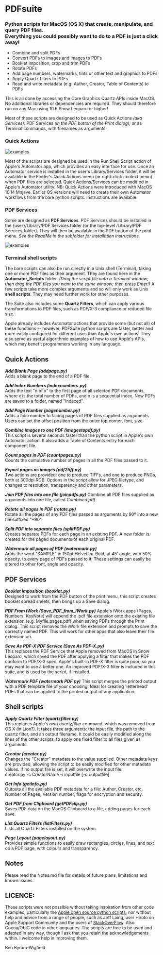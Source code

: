 # PDFsuite
### Python scripts for MacOS (OS X) that create, manipulate, and query PDF files.<br/> Everything you could possibly want to do to a PDF is just a click away!

* Combine and split PDFs
* Convert PDFs to images and images to PDFs
* Booklet imposition, crop and trim PDFs
* Rotate PDFs
* Add page numbers, watermarks, tints or other text and graphics to PDFs
* Apply Quartz filters to PDFs
* Read and write metadata (e.g. Author, Creator, Table of Contents) to PDFs

This is all done by accessing the Core Graphics Quartz APIs inside MacOS. No additional libraries or dependencies are required. They should therefore run on any Mac using 10.6 Snow Leopard or higher!

Most of these scripts are designed to be used as Quick Actions _(aka Services);_ PDF Services _(in the PDF button of the Print dialog);_ or as Terminal commands, with filenames as arguments.

### Quick Actions

<!-- ![sample](docs/example.svg) -->
![examples](doc/quickactionmenu.png)
<!-- <img src="doc/quickactionmenu.png" alt="layers"> -->
Most of the scripts are designed  be used in the Run Shell Script action of Apple's Automator app, which provides an easy interface for use. Once an Automator service is installed in the user's Library/Services folder, it will be available in the Finder's Quick Actions menu (or right-click context menu) when PDF files are selected. Quick Actions/Services can be modified in Apple's Automator utility. 
NB: Quick Actions were introduced with MacOS 10.14 Mojave. Earlier OS versions will need to create their own Automator workflows from the bare python scripts. Instructions are available.

### PDF Services
Some are designed as **PDF Services**. PDF Services should be installed in the {user}/Library/PDF Services folder (or the top-level /Library/PDF Services folder). They will then be available in the PDF button of the print menu. _See the ReadMe in the subfolder for installation instructions._
<!-- ![sample](docs/example.svg) -->
![examples](doc/PDFbutton.png)
<!-- <img src="doc/PDFbutton.png" alt="layers"> -->

### Terminal shell scripts
The bare scripts can also be run directly in a Unix shell (Terminal), taking one or more PDF files as their argument. They are found here in the **Automator_Scripts** folder. _(Drag the script file onto a Terminal window; then drag the PDF files you want to the same window; then press Enter!)_ 
A few scripts take more complex arguments and so will only work as Unix **shell scripts**. They may need further work for other purposes.

The Suite also includes some **Quartz Filters**, which can apply various transformations to PDF files, such as PDF/X-3 compliance or reduced file size.

Apple already includes Automator actions that provide some (but not all) of these functions -- however, PDFSuite python scripts are faster, better and more easily configured for different uses than Apple's own actions! They also serve as useful algorithmic examples of how to use Apple's APIs, which may benefit programmers working in any language.

## Quick Actions
***Add Blank Page (addpage.py)***  
Adds a blank page to the end of a PDF file.

***Add Index Numbers (indexnumbers.py)***  
Adds the text "n of x" to the first page of all selected PDF documents, where x is the total number of PDFs, and n is a sequential index. New PDFs are saved to a folder, named "Indexed".

***Add Page Number (pagenumber.py)***  
Adds a folio number to facing pages of PDF files supplied as arguments. Users can set the offset position from the outer top corner, font, size.

***Combine images to one PDF (imagestopdf.py)***  
This script is several seconds faster than the python script in Apple's own Automator action. It also adds a Table of Contents entry for each component file.

***Count pages in PDF (countpages.py)***  
Counts the cumulative number of pages in all the PDF files passed to it.

***Export pages as images (pdf2tiff.py)***  
Two actions are provided: one to produce TIFFs, and one to produce PNGs, both at 300dpi RGB. Options in the script allow for JPEG filetype, and changes to resolution, transparency and other parameters. 

***Join PDF files into one file (joinpdfs.py)*** 
Combine all PDF files supplied as arguments into one file, called _Combined.pdf_. 

***Rotate all pages in PDF (rotate.py)***  
Rotate all the pages of any PDF files passed as arguments by 90º into a new file suffixed "+90". 

***Split PDF into separate files (splitPDF.py)***  
Creates separate PDFs for each page in an existing PDF. A new folder is created for the paged documents of each original PDF.

***Watermark all pages of PDF (watermark.py)***  
Adds the word "SAMPLE" in 150pt Helvetica-Bold, at 45˚ angle, with 50% opacity, to every page of PDFs passed to it. These settings can easily be altered to other font, angle and opacity.

## PDF Services
***Booklet Imposition (booklet.py)***  
Designed to work from the PDF button of the print menu, this script creates booklet spread sheets, then brings up a Save dialog.

***PDF From  iWork (Save_PDF_from_iWork.py)***
Apple's iWork apps (Pages, Numbers, KeyNote) will append the .pdf file extension onto the existing file extension (e.g. Myfile.pages.pdf) when saving PDFs through the Print dialog. This script removes the iWork file extension and prompts to save the correctly named PDF. This will work for other apps that also leave their file extension on.

***Save As PDF-X PDF Service (Save As PDF-X.py)***  
This replaces the PDF Service that Apple removed from MacOS in Snow Leopard, which saved the PDF after applying a filter that makes the PDF conform to PDF/X-3 spec. Apple's built-in PDF-X filter is quite poor, so you may want to use a better one. An improved PDF/X-3 filter is included in this suite, and is used by the script, if installed.

***Watermark PDF (watermark PDF.py)***
This script merges the printed output with a PDF template file of your choosing. Ideal for creating 'letterhead' PDFs that can be applied to the printed output of any application.

## Shell scripts
***Apply Quartz Filter (quartzfilter.py)***  
This replaces Apple's own _quartzfilter_ command, which was removed from OS X (in Lion?). It takes three arguments: the input file, the path to the quartz filter, and an output filename. It could be easily modified along the lines of the other scripts, to apply one fixed filter to all files given as arguments.

***Creator (creator.py)***  
Changes the "Creator" metadata to the value supplied. Other metadata keys are provided, allowing the script to be easily modified for other metadata values. If no output file is set, it will overwrite the input file.  
creator.py -c CreatorName -i inputfile [-o outputfile]

***Get Info (getInfo.py)***  
Outputs all the available PDF metadata for a file: Author, Creator, etc, Number of Pages, Version number, flags for encryption and security.

***Get PDF from Clipboard (getPDFclip.py)***  
Saves PDF data on the MacOS Clipboard to a file, adding pages for each save.

***List Quartz Filters (listFilters.py)***  
Lists all Quartz Filters installed on the system.

***Page Layout (pagelayout.py)***  
Provides simple functions to easily draw rectangles, circles, lines, and text on a PDF page, with colours and transparency. 

## Notes

Please read the Notes.md file for details of future plans, limitations and known issues.

## LICENCE:
These scripts were not possible without taking inspiration from other code examples, particularly the [Apple open source python scripts](https://opensource.apple.com/source/pyobjc/); nor without help and advice from a range of people, such as Jeff Laing, user Hiroto on Apple Support Community and the users of [StackOverFlow](http://stackoverflow.com). Also Cocoa/ObjC code in other languages. The scripts are free to be used and adapted in any way, though I ask that you retain the acknowledgements within. I welcome help in improving them.

Ben Byram-Wigfield
